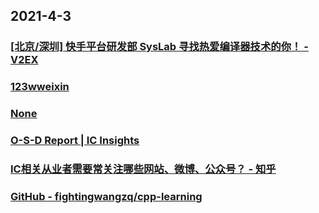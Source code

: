 
## 2021-4-3

### [[北京/深圳] 快手平台研发部 SysLab 寻找热爱编译器技术的你！ - V2EX](https://www.v2ex.com/t/756580)

### [123wweixin](http://mp.weixin.qq.com/s?__biz=MjM5NzY5MTE5Mw==&mid=2651554714&idx=1&sn=230c1c4836778cd2cd47dff5d4d22485&chksm=bd2909cc8a5e80daa68285694660c417e99deafc709bf893e2c841fe66c2d37a79ae9e4e205c#rd)

### [None](http://ciefr.pku.edu.cn/images/cbw/kyjb/2020/09/03/6350B2391D33F6BE3A6F8471BEC656CB.pdf)

### [O-S-D Report | IC Insights](https://www.icinsights.com/services/osd-report/?continueFlag=73123150dfff8e4cc993ae28a3cde4c0)

### [IC相关从业者需要常关注哪些网站、微博、公众号？ - 知乎](https://www.zhihu.com/question/28512751/answer/1601851433?utm_medium=social&utm_oi=49336847171584&utm_source=com.instapaper.android)

### [GitHub - fightingwangzq/cpp-learning](https://github.com/fightingwangzq/cpp-learning?utm_source=com.instapaper.android&utm_medium=social&utm_oi=49336847171584)
